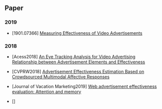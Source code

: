 ## Paper
### 2019
- [1901.07366] [Measuring Effectiveness of Video Advertisements](https://arxiv.org/abs/1901.07366)

### 2018
- [Acess2018] [An Eye Tracking Analysis for Video Advertising Relationship between Advertisement Elements and Effectiveness](https://www.researchgate.net/publication/322947706_An_Eye_Tracking_Analysis_for_Video_Advertising_Relationship_between_Advertisement_Elements_and_Effectiveness)
- [CVPRW2018] [Advertisement Effectiveness Estimation Based on Crowdsourced Multimodal Affective Responses](http://openaccess.thecvf.com/content_cvpr_2018_workshops/w27/html/Okada_Advertisement_Effectiveness_Estimation_CVPR_2018_paper.html)
- [Journal of Vacation Marketing2019] [Web advertisement effectiveness evaluation: Attention and memory](https://www.researchgate.net/publication/324067274_Web_advertisement_effectiveness_evaluation_Attention_and_memory)

- []

